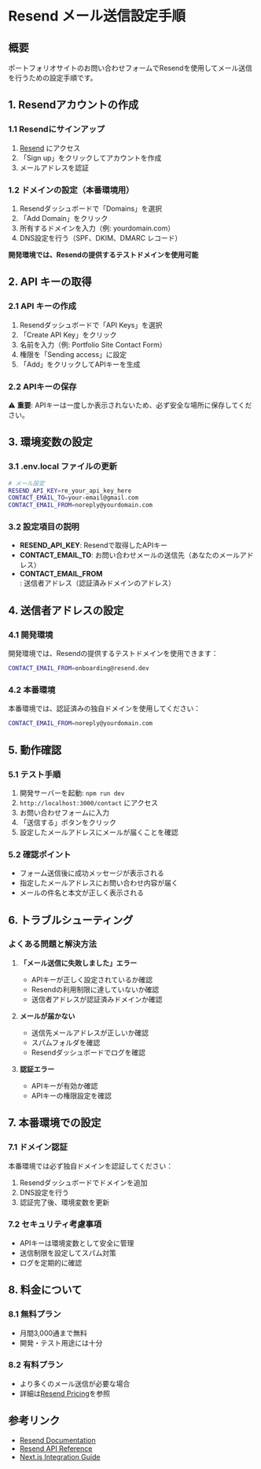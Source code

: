 # Resend メール送信設定手順

## 概要
ポートフォリオサイトのお問い合わせフォームでResendを使用してメール送信を行うための設定手順です。

## 1. Resendアカウントの作成

### 1.1 Resendにサインアップ
1. [Resend](https://resend.com) にアクセス
2. 「Sign up」をクリックしてアカウントを作成
3. メールアドレスを認証

### 1.2 ドメインの設定（本番環境用）
1. Resendダッシュボードで「Domains」を選択
2. 「Add Domain」をクリック
3. 所有するドメインを入力（例: yourdomain.com）
4. DNS設定を行う（SPF、DKIM、DMARC レコード）

**開発環境では、Resendの提供するテストドメインを使用可能**

## 2. API キーの取得

### 2.1 API キーの作成
1. Resendダッシュボードで「API Keys」を選択
2. 「Create API Key」をクリック
3. 名前を入力（例: Portfolio Site Contact Form）
4. 権限を「Sending access」に設定
5. 「Add」をクリックしてAPIキーを生成

### 2.2 APIキーの保存
⚠️ **重要**: APIキーは一度しか表示されないため、必ず安全な場所に保存してください。

## 3. 環境変数の設定

### 3.1 .env.local ファイルの更新
```bash
# メール設定
RESEND_API_KEY=re_your_api_key_here
CONTACT_EMAIL_TO=your-email@gmail.com
CONTACT_EMAIL_FROM=noreply@yourdomain.com
```

### 3.2 設定項目の説明
- **RESEND_API_KEY**: Resendで取得したAPIキー
- **CONTACT_EMAIL_TO**: お問い合わせメールの送信先（あなたのメールアドレス）
- **CONTACT_EMAIL_FROM**: 送信者アドレス（認証済みドメインのアドレス）

## 4. 送信者アドレスの設定

### 4.1 開発環境
開発環境では、Resendの提供するテストドメインを使用できます：
```bash
CONTACT_EMAIL_FROM=onboarding@resend.dev
```

### 4.2 本番環境
本番環境では、認証済みの独自ドメインを使用してください：
```bash
CONTACT_EMAIL_FROM=noreply@yourdomain.com
```

## 5. 動作確認

### 5.1 テスト手順
1. 開発サーバーを起動: `npm run dev`
2. `http://localhost:3000/contact` にアクセス
3. お問い合わせフォームに入力
4. 「送信する」ボタンをクリック
5. 設定したメールアドレスにメールが届くことを確認

### 5.2 確認ポイント
- フォーム送信後に成功メッセージが表示される
- 指定したメールアドレスにお問い合わせ内容が届く
- メールの件名と本文が正しく表示される

## 6. トラブルシューティング

### よくある問題と解決方法

1. **「メール送信に失敗しました」エラー**
   - APIキーが正しく設定されているか確認
   - Resendの利用制限に達していないか確認
   - 送信者アドレスが認証済みドメインか確認

2. **メールが届かない**
   - 送信先メールアドレスが正しいか確認
   - スパムフォルダを確認
   - Resendダッシュボードでログを確認

3. **認証エラー**
   - APIキーが有効か確認
   - APIキーの権限設定を確認

## 7. 本番環境での設定

### 7.1 ドメイン認証
本番環境では必ず独自ドメインを認証してください：

1. Resendダッシュボードでドメインを追加
2. DNS設定を行う
3. 認証完了後、環境変数を更新

### 7.2 セキュリティ考慮事項
- APIキーは環境変数として安全に管理
- 送信制限を設定してスパム対策
- ログを定期的に確認

## 8. 料金について

### 8.1 無料プラン
- 月間3,000通まで無料
- 開発・テスト用途には十分

### 8.2 有料プラン
- より多くのメール送信が必要な場合
- 詳細は[Resend Pricing](https://resend.com/pricing)を参照

## 参考リンク

- [Resend Documentation](https://resend.com/docs)
- [Resend API Reference](https://resend.com/docs/api-reference)
- [Next.js Integration Guide](https://resend.com/docs/send-with-nextjs) 